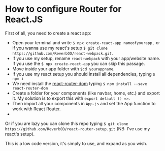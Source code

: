 # How to configure Router for React.JS

First of all, you need to create a react app:
- Open your terminal and write `$ npx create-react-app nameofyourapp` , or if you wanna use my react's setup `$ git clone https://github.com/ReverbOD/react-webpack.git`.
- If you use my setup, rename `react-webpack` with your app/website name. If you use the `$ npx create-react-app` you can skip this passage.
- Move inside your app folder with `$cd yourappname`.
- If you use my react setup you should install all dependencies, typing `$ npm i`
- We need install the [react-router-dom](https://www.npmjs.com/package/react-router-dom) typing `$ npm install --save react-router-dom`
- Create a folder for your components (like navbar, home, etc.) and export it. My solution is to export this with `export default () =>`.
- Then import all your components in `App.js` and set the App function to work with React Router.
- 
Or if you are lazy you can clone this repo typing `$ git clone https://github.com/ReverbOD/react-router-setup.git` (NB: I've use my react's setup).

This is a low code version, it's simply to use, and expand as you wish.